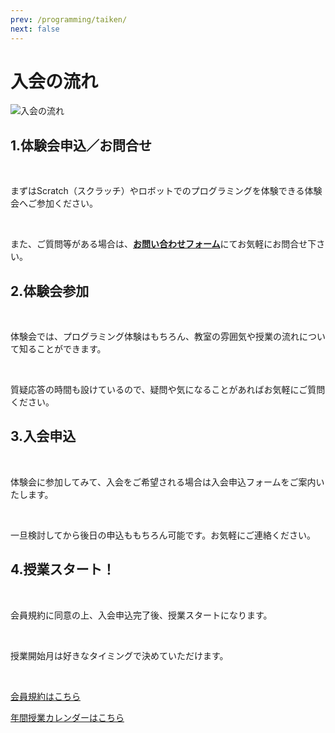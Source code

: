 ```yaml
---
prev: /programming/taiken/
next: false
---
```

# 入会の流れ

<img src="/img/join.png" alt="入会の流れ"/>

## 1.体験会申込／お問合せ
<br>

まずはScratch（スクラッチ）やロボットでのプログラミングを体験できる体験会へご参加ください。

<br>

また、ご質問等がある場合は、[**お問い合わせフォーム**](/contact)にてお気軽にお問合せ下さい。

## 2.体験会参加
<br>

体験会では、プログラミング体験はもちろん、教室の雰囲気や授業の流れについて知ることができます。

<br>

質疑応答の時間も設けているので、疑問や気になることがあればお気軽にご質問ください。

## 3.入会申込
<br>

体験会に参加してみて、入会をご希望される場合は入会申込フォームをご案内いたします。

<br>

一旦検討してから後日の申込ももちろん可能です。お気軽にご連絡ください。

## 4.授業スタート！
<br>

会員規約に同意の上、入会申込完了後、授業スタートになります。

<br>

授業開始月は好きなタイミングで決めていただけます。

<br>

<a href="/pdf/kaiin-kiyaku.pdf" target="_blank" class="btn">会員規約はこちら</a>

<a href="/pdf/calender.pdf" target="_blank" class="btn">年間授業カレンダーはこちら</a>
